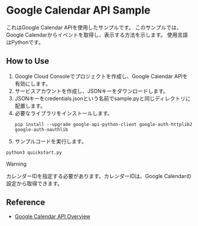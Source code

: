 # Google Calendar API Sample

これはGoogle Calendar APIを使用したサンプルです。
このサンプルでは、Google Calendarからイベントを取得し、表示する方法を示します。
使用言語はPythonです。

## How to Use

1. Google Cloud Consoleでプロジェクトを作成し、Google Calendar APIを有効にします。
2. サービスアカウントを作成し、JSONキーをダウンロードします。
3. JSONキーをcredentials.jsonという名前でsample.pyと同じディレクトリに配置します。
4. 必要なライブラリをインストールします。
   ```
   pip install --upgrade google-api-python-client google-auth-httplib2 google-auth-oauthlib
   ```
5. サンプルコードを実行します。

```bash
python3 quickstart.py
```
>[!Warning]
>カレンダーIDを指定する必要があります。カレンダーIDは、Google Calendarの設定から取得できます。

## Reference
- [Google Calendar API Overview](https://developers.google.com/workspace/calendar/api/guides/overview?hl=ja)